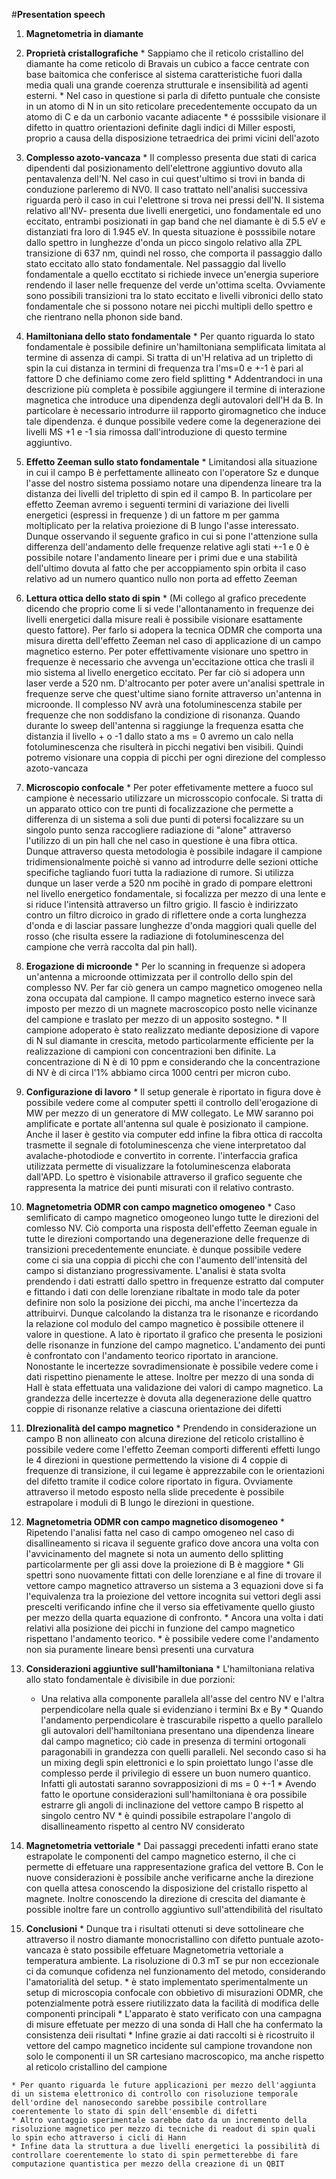 #**Presentation speech**
  1. **Magnetometria in diamante**
  2. **Proprietà cristallografiche**
    * Sappiamo che il reticolo cristallino del diamante ha come reticolo di Bravais un cubico a facce centrate con base baitomica che conferisce al sistema caratteristiche fuori dalla media quali una grande coerenza strutturale e insensibilità ad agenti esterni.
    * Nel caso in questione si parla di difetto puntuale che consiste in un atomo di N in un sito reticolare precedentemente occupato da un atomo di C e da un carbonio vacante adiacente
    * é posssibile visionare il difetto in quattro orientazioni definite dagli indici di Miller esposti, proprio a causa della disposizione tetraedrica dei primi vicini dell'azoto
  3. **Complesso azoto-vancaza**
    * Il complesso presenta due stati di carica dipendenti dal posizionamento dell'elettrone aggiuntivo dovuto alla pentavalenza dell'N. Nel caso in cui quest'ultimo si trovi in banda di conduzione parleremo di NV0. Il caso trattato nell'analisi successiva riguarda però il caso in cui l'elettrone si trova nei pressi dell'N. Il sistema relativo all'NV- presenta due livelli energetici, uno fondamentale ed uno eccitato, entrambi posizionati in gap band che nel diamante è di 5.5 eV e distanziati fra loro di 1.945 eV. In questa situazione è posssibile notare dallo spettro in lunghezze d'onda un picco singolo relativo alla ZPL transizione di 637 nm, quindi nel rosso, che comporta il passaggio dallo stato eccitato allo stato fondamentale. Nel passaggio dal livello fondamentale a quello ecctitato si richiede invece un'energia superiore rendendo il laser nelle frequenze del verde un'ottima scelta. Ovviamente sono possibili transizioni tra lo stato eccitato e livelli vibronici dello stato fondamentale che si possono notare nei picchi multipli dello spettro e che rientrano nella phonon side band. 
  4. **Hamiltoniana dello stato fondamentale**
    * Per quanto riguarda lo stato fondamentale è possibile definire un'hamiltoniana semplificata limitata al termine di assenza di campi. Si tratta di un'H relativa ad un tripletto di spin la cui distanza in termini di frequenza tra l'ms=0 e +-1 è pari al fattore D che definiamo come zero field splitting
    * Addentrandoci in una descrizione più completa è possibile aggiungere il termine di interazione magnetica che introduce una dipendenza degli autovalori dell'H da B. In particolare è necessario introdurre iil rapporto giromagnetico che induce tale dipendenza. é dunque possibile vedere come la degenerazione dei livelli MS +1 e -1 sia rimossa dall'introduzione di questo termine aggiuntivo.
  5. **Effetto Zeeman sullo stato fondamentale**
    * Limitandosi alla situazione in cui il campo B è perfettamente allineato con l'operatore Sz e dunque l'asse del nostro sistema possiamo notare una dipendenza lineare tra la distanza dei livelli del tripletto di spin ed il campo B. In particolare per effetto Zeeman avremo i seguenti termini di variazione dei livelli energetici (espressi in frequenze ) di un fattore m per gamma moltiplicato per la relativa proiezione di B lungo l'asse interessato. Dunque osservando il seguente grafico in cui si pone l'attenzione sulla differenza dell'andamento delle frequenze relative agli stati +-1 e 0 è possibile notare l'andamento lineare per i primi due e una stabilità dell'ultimo dovuta al fatto che per accoppiamento spin orbita il caso relativo ad un numero quantico nullo non porta ad effetto Zeeman 
  6. **Lettura ottica dello stato di spin**
    * (Mi collego al grafico precedente dicendo che proprio come li si vede l'allontanamento in frequenze dei livelli energetici dalla misure reali è possibile visionare esattamente questo fattore). Per farlo si adopera la tecnica ODMR che comporta una misura diretta dell'effetto Zeeman nel caso di applicazione di un campo magnetico esterno. Per poter effettivamente visionare uno spettro in frequenze è necessario che avvenga un'eccitazione ottica che trasli il mio sistema al livello energetico eccitato. Per far ciò si adopera unn laser verde a 520 nm. D'altrocanto per poter avere un'analisi spettrale in frequenze serve che quest'ultime siano fornite attraverso un'antenna in microonde. Il complesso NV avrà una fotoluminescenza stabile per frequenze che non soddisfano la condizione di risonanza. Quando durante lo sweep dell'antenna si raggiunge la frequenza esatta che distanzia il livello + o -1 dallo stato a ms = 0 avremo un calo nella fotoluminescenza che risulterà in picchi negativi ben visibili. Quindi potremo visionare una coppia di picchi per ogni direzione del complesso azoto-vancaza

  7. **Microscopio confocale**
    * Per poter effetivamente mettere a fuoco sul campione è necessario utilizzare un microsscopio confocale. Si tratta di un apparato ottico con tre punti di focalizzazione che permette a differenza di un sistema a soli due punti di potersi focalizzare su un singolo punto senza raccogliere radiazione di "alone" attraverso l'utilizzo di un pin hall che nel caso in questione è una fibra ottica. Dunque attraverso questa metodologia è possibile indagare il campione tridimensionalmente poichè si vanno ad introdurre delle sezioni ottiche specifiche tagliando fuori tutta la radiazione di rumore. Si utilizza dunque un laser verde a 520 nm pocihè in grado di pompare elettroni nel livello energetico fondamentale, si focalizza per mezzo di una lente e si riduce l'intensità attraverso un filtro grigio. Il fascio è indirizzato contro un filtro dicroico in grado di riflettere onde a corta lunghezza d'onda e di lasciar passare lunghezze d'onda maggiori quali quelle del rosso (che risulta essere la radiazione di fotoluminescenza del campione che verrà raccolta dal pin hall).
  8. **Erogazione di microonde**
    * Per lo scanning in  frequenze si adopera un'antenna a microonde ottimizzata per il controllo dello spin del complesso NV. Per far ciò genera un campo magnetico omogeneo nella zona occupata dal campione. Il campo magnetico esterno invece sarà imposto per mezzo di un magnete macroscopico posto nelle vicinanze del campione e traslato per mezzo di un apposito sostegno. 
    * Il campione adoperato è stato realizzato mediante deposizione di vapore di N sul diamante in crescita, metodo particolarmente efficiente per la realizzazione di campioni con concentrazioni ben difinite. La concentrazione di N è di 10 ppm e considerando che la concentrazione di NV è di circa l'1% abbiamo circa 1000 centri per micron cubo.
  9. **Configurazione di lavoro**
    * Il setup generale è riportato in figura dove è possibile vedere come al computer spetti il controllo dell'erogazione di MW per mezzo di un generatore di MW collegato. Le MW saranno poi amplificate e portate all'antenna sul quale è posizionato il campione. Anche il laser è gestito via computer edd infine la fibra ottica di raccolta trasmette il segnale di fotoluminescenza che viene interpretatoo dal avalache-photodiode e convertito in corrente. l'interfaccia grafica utilizzata permette di visualizzare la fotoluminescenza elaborata dall'APD. Lo spettro è visionabile attraverso il grafico seguente che rappresenta la matrice dei punti misurati con il relativo contrasto.
  10. **Magnetometria ODMR con campo magnetico omogeneo**
    * Caso semlificato di campo magnetico omogeoneo lungo tutte le direzioni del comlesso NV. Ciò comporta una risposta dell'effetto Zeeman eguale in tutte le direzioni comportando una degenerazione delle frequenze di transizioni precedentemente enunciate. è dunque possibile vedere come ci sia una coppia di picchi che con l'aumento dell'intensità del campo si distanziano progressivamente. L'analisi è stata svolta prendendo i dati estratti dallo spettro in frequenze estratto dal computer e fittando i dati con delle lorenziane ribaltate in modo tale da poter definire non solo la posizione dei picchi, ma anche l'incertezza da attribuirvi. Dunque calcolando la distanza tra le risonanze e ricordando la relazione col modulo del campo magnetico è possibile ottenere il valore in questione. A lato è riportato il grafico che presenta le posizioni delle risonanze in funzione del campo magnetico. L'andamento dei punti è confrontato con l'andamento teorico riportato in arancione. Nonostante le incertezze sovradimensionate è possibile vedere come i dati rispettino pienamente le attese. Inoltre per mezzo di una sonda di Hall è stata effettuata una validazione dei valori di campo magnetico. La grandezza delle incertezze è dovuta alla degenerazione delle quattro coppie di risonanze relative a ciascuna orientazione dei difetti 
  11. **DIrezionalità del campo magnetico** 
    * Prendendo in considerazione un campo B non allineato con alcuna direzione del reticolo cristallino è possibile vedere come l'effetto Zeeman comporti differenti effetti lungo le 4 direzioni in questione permettendo la visione di 4 coppie di frequenze di transizione, il cui legame è apprezzabile con le orientazioni del difetto tramite il codice colore riportato in figura. Ovviamente attraverso il metodo esposto nella slide precedente è possibile estrapolare i moduli di B lungo le direzioni in questione. 
  12. **Magnetometria ODMR con campo magnetico disomogeneo**
    * Ripetendo l'analisi fatta nel caso di campo omogeneo nel caso di disallineamento si ricava il seguente grafico dove ancora una volta con l'avvicinamento del magnete si nota un aumento dello splitting particolarmente per gli assi dove la proiezione di B è maggiore 
    * Gli spettri sono nuovamente fittati con delle lorenziane e al fine di trovare il vettore campo magnetico attraverso un sistema a 3 equazioni dove si fa l'equivalenza tra la proiezione del vettore incognita sui vettori degli assi prescelti verificando infine che il verso sia effetivamente quello giusto per mezzo della quarta equazione di confronto.
    * Ancora una volta i dati relativi alla posizione dei picchi in funzione del campo magnetico rispettano l'andamento teorico.
    * è possibile vedere come l'andamento non sia puramente lineare bensì presenti una curvatura
  13. **Considerazioni aggiuntive sull'hamiltoniana**
    * L'hamiltoniana relativa allo stato fondamentale è divisibile in due porzioni: 
      * Una relativa alla componente parallela all'asse del centro NV e l'altra perpendicolare nella quale si evidenziano i termini Bx e By 
    * Quando l'andamento perpendicolare è trascurabile rispetto a quello parallelo gli autovalori dell'hamiltoniana presentano una dipendenza lineare dal campo magnetico; ciò cade in presenza di termini ortogonali paragonabili in grandezza con quelli paralleli. Nel secondo caso si ha un mixing degli spin elettronici e lo spin proiettato lungo l'asse dle complesso perde il privilegio di essere un buon numero quantico. Infatti gli autostati saranno sovrapposizioni di ms = 0 +-1
    * Avendo fatto le oportune considerazioni sull'hamiltoniana è ora possibile estrarre gli angoli di inclinazione del vettore campo B rispetto al singolo centro NV 
    * è quindi possibile estrapolare l'angolo di disallineamento rispetto al centro NV considerato 
  14. **Magnetometria vettoriale**
    * Dai passaggi precedenti infatti erano state estrapolate le componenti del campo magnetico esterno, il che ci permette di effetuare una rappresentazione grafica del vettore B. Con le nuove considerazioni è possibile anche verificarne anche la direzione con quella attesa conoscendo la disposizione del cristallo rispetto al magnete. Inoltre conoscendo la direzione di crescita del diamante è possible inoltre fare un controllo  aggiuntivo sull'attendibilità del risultato 
  15. **Conclusioni**
    * Dunque tra i risultati ottenuti si deve sottolineare che attraverso il nostro diamante monocristallino con difetto puntuale azoto-vancaza è stato possibile effetuare Magnetometria vettoriale a temperatura ambiente. La risoluzione di 0.3 mT se pur non eccezionale ci da comunque cofidenza nel funzionamento del metodo, considerando l'amatorialità del setup.
    * è stato implementato sperimentalmente un setup di microscopia confocale con obbietivo di misurazioni ODMR, che potenzialmente potrà essere riutilizzato data la facilità di modifica delle componenti principali
    * L'apparato è stato verificato con una campagna di misure effetuate per mezzo di una sonda di Hall che ha confermato la consistenza deii risultati 
    * Infine grazie ai dati raccolti si è ricostruito il vettore del campo magnetico incidente sul campione trovandone non solo le componenti il un SR cartesiano macroscopico, ma anche rispetto al reticolo cristallino del campione

    * Per quanto riguarda le future applicazioni per mezzo dell'aggiunta di un sistema elettronico di controllo con risoluzione temporale dell'ordine del nanosecondo sarebbe possibile controllare coerentemente lo stato di spin dell'ensemble di difetti
    * Altro vantaggio sperimentale sarebbe dato da un incremento della risoluzione magnetico per mezzo di tecniche di readout di spin quali lo spin echo attraverso i cicli di Hann
    * Infine data la struttura a due livelli energetici la possibilità di controllare coerentemente lo stato di spin permetterebbe di fare computazione quantistica per mezzo della creazione di un QBIT
<!-- *Title: Presentation goals* -->
<!--   - Title nv lattice -->
<!--   - NV center lattice, creation of defect  -->
<!--     - Tipo difetto  -->
<!--     - Orientazioni -->
<!--     - Campione usato -->
<!--   - Energetic model, Hamiltonian -->
<!--     - Hamiltoniana -->
<!--     - Tripletto  -->
<!--   - Zeeman effect, energetic scheme with magnetic field -->
<!--     - Tripletto splittato  -->
<!--     - Matematica effetto Zeeman -->
<!--   - Confocal microscop -->
<!--     - Principio funzionamento  -->
<!--     - Aggiunte (filtro grigio, passa alto, copertura, movimentatore 3d) -->
<!--   - General circuit -->
<!--     - Controllo sistema da pc senza interventi esterni  -->
<!--   - ODMR technique -->
<!--     - ESR e PL  -->
<!--   - Single splitting -->
<!--     - figura senza B -->
<!--     - Figura splittata (2 picchi), con freccia 2 gamma B  -->
<!--     - Disegno difetto con campo mag direzionato -->
<!--   - Total splitting  -->
<!--     - figura 8 picchi e singole componenti  -->
<!--   - Magnetic field extraction technique single -->
<!--   - Magnetic field extraction technique total (module) -->
<!--   - (vector) -->
<!--   - Deviation theory -->
<!--   - Deviation single -->
<!--   - Deviation total -->

